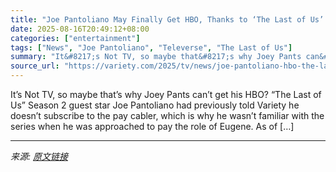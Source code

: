 ```yaml
---
title: "Joe Pantoliano May Finally Get HBO, Thanks to ‘The Last of Us’ Creator Craig Mazin: ‘They Never Gave It to Me When I Did The Sopranos!’"
date: 2025-08-16T20:49:12+08:00
categories: ["entertainment"]
tags: ["News", "Joe Pantoliano", "Televerse", "The Last of Us"]
summary: "It&#8217;s Not TV, so maybe that&#8217;s why Joey Pants can&#8217;t get his HBO? &#8220;The Last of Us&#8221; Season 2 guest star Joe Pantoliano had previously told Variety he doesn&#8217;t subscribe "
source_url: "https://variety.com/2025/tv/news/joe-pantoliano-hbo-the-last-of-us-craig-mazin-1236491210/"
---
```


It&#8217;s Not TV, so maybe that&#8217;s why Joey Pants can&#8217;t get his HBO? &#8220;The Last of Us&#8221; Season 2 guest star Joe Pantoliano had previously told Variety he doesn&#8217;t subscribe to the pay cabler, which is why he wasn&#8217;t familiar with the series when he was approached to pay the role of Eugene. As of [&#8230;]

---

*来源: [原文链接](https://variety.com/2025/tv/news/joe-pantoliano-hbo-the-last-of-us-craig-mazin-1236491210/)*
